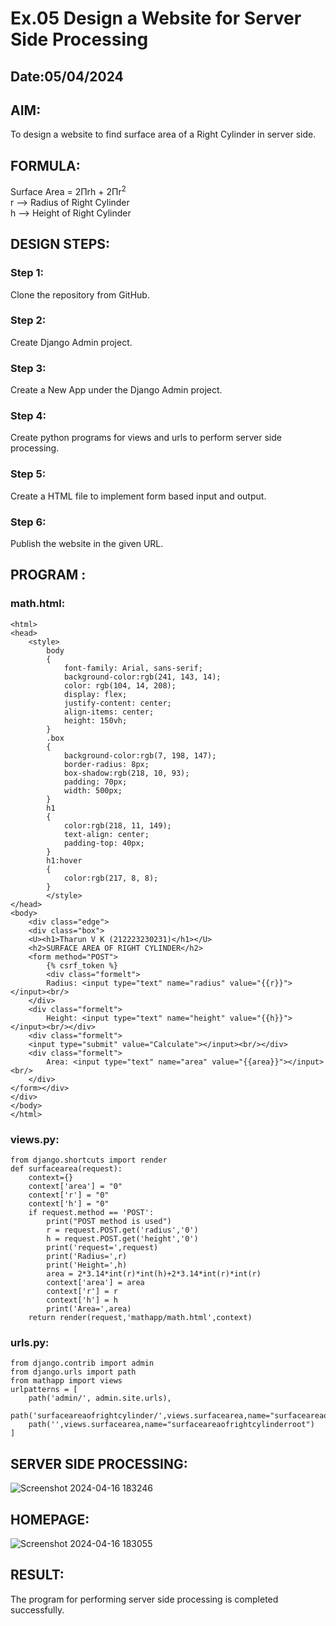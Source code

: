 # Ex.05 Design a Website for Server Side Processing
## Date:05/04/2024

## AIM:
To design a website to find surface area of a Right Cylinder in server side.

## FORMULA:
Surface Area = 2Πrh + 2Πr<sup>2</sup>
<br>r --> Radius of Right Cylinder
<br>h --> Height of Right Cylinder

## DESIGN STEPS:

### Step 1:
Clone the repository from GitHub.

### Step 2:
Create Django Admin project.

### Step 3:
Create a New App under the Django Admin project.

### Step 4:
Create python programs for views and urls to perform server side processing.

### Step 5:
Create a HTML file to implement form based input and output.

### Step 6:
Publish the website in the given URL.

## PROGRAM :
### math.html:
```
<html>
<head>
    <style>
        body 
        {
            font-family: Arial, sans-serif;
            background-color:rgb(241, 143, 14);
            color: rgb(104, 14, 208);
            display: flex;
            justify-content: center;
            align-items: center;
            height: 150vh;
        }
        .box 
        {
            background-color:rgb(7, 198, 147); 
            border-radius: 8px;
            box-shadow:rgb(218, 10, 93); 
            padding: 70px;
            width: 500px;
        }
        h1
        {
            color:rgb(218, 11, 149);
            text-align: center;
            padding-top: 40px;
        }
        h1:hover
        {
            color:rgb(217, 8, 8);
        }
        </style>
</head>
<body>
    <div class="edge">
    <div class="box">
    <U><h1>Tharun V K (212223230231)</h1></U>
    <h2>SURFACE AREA OF RIGHT CYLINDER</h2>
    <form method="POST">
        {% csrf_token %}
        <div class="formelt">
        Radius: <input type="text" name="radius" value="{{r}}"></input><br/>
    </div>
    <div class="formelt">
        Height: <input type="text" name="height" value="{{h}}"></input><br/></div>
    <div class="formelt">
    <input type="submit" value="Calculate"></input><br/></div>
    <div class="formelt">
        Area: <input type="text" name="area" value="{{area}}"></input><br/>
    </div>
</form></div>
</div>
</body>
</html>
```
### views.py:
```
from django.shortcuts import render
def surfacearea(request):
    context={}
    context['area'] = "0"
    context['r'] = "0"
    context['h'] = "0"
    if request.method == 'POST':
        print("POST method is used")
        r = request.POST.get('radius','0')
        h = request.POST.get('height','0')
        print('request=',request)
        print('Radius=',r)
        print('Height=',h)
        area = 2*3.14*int(r)*int(h)+2*3.14*int(r)*int(r)
        context['area'] = area
        context['r'] = r
        context['h'] = h
        print('Area=',area)
    return render(request,'mathapp/math.html',context)
```
### urls.py:
```
from django.contrib import admin
from django.urls import path
from mathapp import views
urlpatterns = [
    path('admin/', admin.site.urls),
    path('surfaceareaofrightcylinder/',views.surfacearea,name="surfaceareaofrightcylinder"),
    path('',views.surfacearea,name="surfaceareaofrightcylinderroot")
]
```
## SERVER SIDE PROCESSING:
![Screenshot 2024-04-16 183246](https://github.com/tharunkumaran2006/MathServer/assets/151625188/f04f4943-32ea-48eb-9486-591f84c58eda)


## HOMEPAGE:
![Screenshot 2024-04-16 183055](https://github.com/tharunkumaran2006/MathServer/assets/151625188/bed563c6-08ea-4fda-a29c-6be512f9c1e1)


## RESULT:
The program for performing server side processing is completed successfully.
